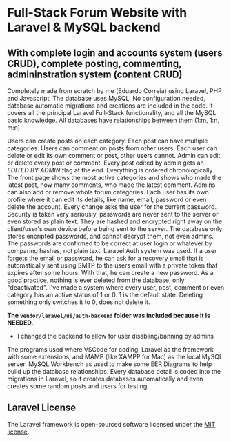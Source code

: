 # Full-Stack Forum Website with Laravel & MySQL backend
## With complete login and accounts system (users CRUD), complete posting, commenting, admininstration system (content CRUD)

Completely made from scratch by me (Eduardo Correia) using Laravel, PHP and Javascript.
The database uses MySQL. No configuration needed, database automatic migrations and creations are included in the code.
It covers all the principal Laravel Full-Stack functionality, and all the MySQL basic knowledge.
All databases have relationships between them (1:m, 1:n, m:n)

Users can create posts on each category. Each post can have multiple categories. Users can comment on posts from other users. Each user can delete or edit its own comment or post, other users cannot. Admin can edit or delete every post or comment. Every post edited by admin gets an *EDITED BY ADMIN* flag at the end. Everything is ordered chronologically. The front page shows the most active categories and shows who made the latest post, how many comments, who made the latest comment.
Admins can also add or remove whole forum categories.
Each user has its own profile where it can edit its details, like name, email, password or even delete the account. Every change asks the user for the current password.
Security is taken very seriously, passwords are never sent to the server or even stored as plain text. They are hashed and encrypted right away on the client/user's own device before being sent to the server. The database only stores encripted passwords, and cannot decrypt them, not even admins.
The passwords are confirmed to be correct at user login or whatever by comparing hashes, not plain text.
Laravel Auth system was used. If a user forgets the email or password, he can ask for a recovery email that is automatically sent using SMTP to the users email with a private token that expires after some hours. With that, he can create a new password.
As a good practice, nothing is ever deleted from the database, only "deactivated". I've made a system where every user, post, comment or even category has an active status of 1 or 0. 1 is the default state. Deleting something only switches it to 0, does not delete it.

**The `vendor/laravel/ui/auth-backend` folder was included because it is NEEDED.**
* I changed the backend to allow for user disabling/banning by admins

The programs used where VSCode for coding, Laravel as the framework with some extensions, and MAMP (like XAMPP for Mac) as the local MySQL server.
MySQL Workbench as used to make some EER Diagrams to help build up the database relationships.
Every database detail is coded into the migrations in Laravel, so it creates databases automatically and even creates some random posts and users for testing.



## Laravel License
The Laravel framework is open-sourced software licensed under the [MIT license](https://opensource.org/licenses/MIT).
